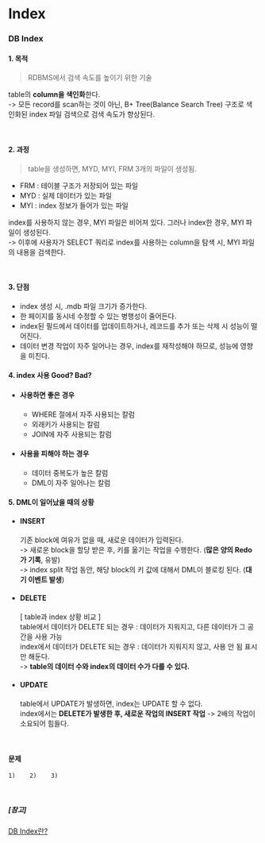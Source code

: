 # Index

### DB Index

#### 1. 목적

> RDBMS에서 검색 속도를 높이기 위한 기술

table의 **column을 색인화**한다.  
-> 모든 record를 scan하는 것이 아닌, B+ Tree(Balance Search Tree) 구조로 색인화된 index 파일 검색으로 검색 속도가 향상된다.

<br>

#### 2. 과정

> table을 생성하면, MYD, MYI, FRM 3개의 파일이 생성됨.

- FRM : 테이블 구조가 저장되어 있는 파일
- MYD : 실제 데이터가 있는 파일
- MYI : index 정보가 들어가 있는 파일

index를 사용하지 않는 경우, MYI 파일은 비어져 있다. 그러나 index한 경우, MYI 파일이 생성된다.  
-> 이후에 사용자가 SELECT 쿼리로 index를 사용하는 column을 탐색 시, MYI 파일의 내용을 검색한다.

<br>

#### 3. 단점
- index 생성 시, .mdb 파일 크기가 증가한다.
- 한 페이지를 동시네 수정할 수 있는 병행성이 줄어든다.
- index된 필드에서 데이터를 업데이트하거나, 레코드를 추가 또는 삭제 시 성능이 떨어진다.
- 데이터 변경 작업이 자주 일어나는 경우, index를 재작성해야 하므로, 성능에 영향을 미친다.

#### 4. index 사용 Good? Bad?

- #### 사용하면 좋은 경우
    - WHERE 절에서 자주 사용되는 칼럼
    - 외래키가 사용되는 칼럼
    - JOIN에 자주 사용되는 칼럼

- #### 사용을 피해야 하는 경우
    - 데이터 중복도가 높은 칼럼
    - DML이 자주 일어나는 칼럼

#### 5. DML이 일어났을 때의 상황

- #### INSERT
    기존 block에 여유가 없을 때, 새로운 데이터가 입력된다.  
    -> 새로운 block을 할당 받은 후, 키를 옮기는 작업을 수행한다. (**많은 양의 Redo가 기록**, 유발)  
    -> index split 작업 동안, 해당 block의 키 값에 대해서 DML이 블로킹 된다. (**대기 이벤트 발생**)

- #### DELETE
    [ table과 index 상황 비교 ]  
    table에서 데이터가 DELETE 되는 경우 : 데이터가 지워지고, 다른 데이터가 그 공간을 사용 가능  
    index에서 데이터가 DELETE 되는 경우 : 데이터가 지워지지 않고, 사용 안 됨 표시만 해둔다.  
    -> **table의 데이터 수와 index의 데이터 수가 다를 수 있다.**

- #### UPDATE
    table에서 UPDATE가 발생하면, index는 UPDATE 할 수 없다.  
    index에서는 **DELETE가 발생한 후, 새로운 작업의 INSERT 작업** -> 2배의 작업이 소요되어 힘들다.

<br>

#### 문제

    
    1)    2)    3) 

<br>

##### [참고]
[DB Index란?](<https://lalwr.blogspot.com/2016/02/db-index.html>)
